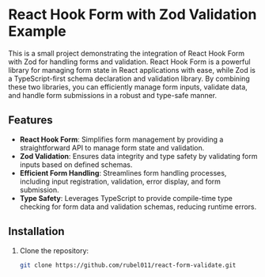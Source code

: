 # React Hook Form with Zod Validation Example

This is a small project demonstrating the integration of React Hook Form with Zod for handling forms and validation. React Hook Form is a powerful library for managing form state in React applications with ease, while Zod is a TypeScript-first schema declaration and validation library. By combining these two libraries, you can efficiently manage form inputs, validate data, and handle form submissions in a robust and type-safe manner.

## Features

- **React Hook Form**: Simplifies form management by providing a straightforward API to manage form state and validation.
- **Zod Validation**: Ensures data integrity and type safety by validating form inputs based on defined schemas.
- **Efficient Form Handling**: Streamlines form handling processes, including input registration, validation, error display, and form submission.
- **Type Safety**: Leverages TypeScript to provide compile-time type checking for form data and validation schemas, reducing runtime errors.

## Installation

1. Clone the repository:

   ```bash
   git clone https://github.com/rubel011/react-form-validate.git
   ```

